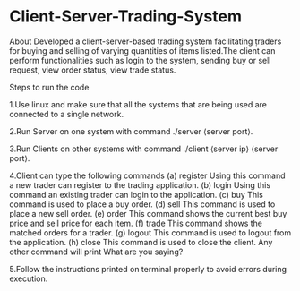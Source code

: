 # Client-Server-Trading-System
About Developed a client-server-based trading system facilitating ṭraders for buying and selling of varying quantities of items listed.The client can perform functionalities such as login to the system, sending buy or sell request, view order status, view trade status.

Steps to run the code

1.Use linux and make sure that all the systems that are being used are connected to a single network.

2.Run Server on one system with command ./server ⟨server port⟩.

3.Run Clients on other systems with command ./client ⟨server ip⟩ ⟨server port⟩.

4.Client can type the following commands (a) register Using this command a new trader can register to the trading application. (b) login Using this command an existing trader can login to the application. (c) buy This command is used to place a buy order. (d) sell This command is used to place a new sell order. (e) order This command shows the current best buy price and sell price for each item. (f) trade This command shows the matched orders for a trader. (g) logout This command is used to logout from the application. (h) close This command is used to close the client. Any other command will print What are you saying?

5.Follow the instructions printed on terminal properly to avoid errors during execution.
